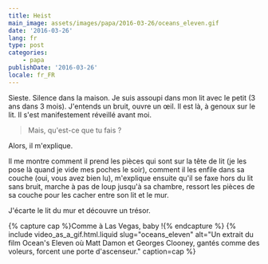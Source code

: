 ```yaml
---
title: Heist
main_image: assets/images/papa/2016-03-26/oceans_eleven.gif
date: '2016-03-26'
lang: fr
type: post
categories:
    - papa
publishDate: '2016-03-26'
locale: fr_FR
---
```


Sieste. Silence dans la maison. Je suis assoupi dans mon lit avec le petit (3 ans dans 3 mois). J'entends un bruit, ouvre un œil. Il est là, à genoux sur le lit. Il s'est manifestement réveillé avant moi.

> Mais, qu'est-ce que tu fais ?

Alors, il m'explique.

Il me montre comment il prend les pièces qui sont sur la tête de lit (je les pose là quand je vide mes poches le soir), comment il les enfile dans sa couche (oui, vous avez bien lu), m'explique ensuite qu'il se faxe hors du lit sans bruit, marche à pas de loup jusqu'à sa chambre, ressort les pièces de sa couche pour les cacher entre son lit et le mur.

J'écarte le lit du mur et découvre un trésor.

{% capture cap %}Comme à Las Vegas, <span lang="en">baby</span> !{% endcapture %}
{% include video_as_a_gif.html.liquid 
  slug="oceans_eleven" 
  alt="Un extrait du film Ocean's Eleven où Matt Damon et Georges Clooney, gantés comme des voleurs, forcent une porte d'ascenseur." 
  caption=cap 
%}
